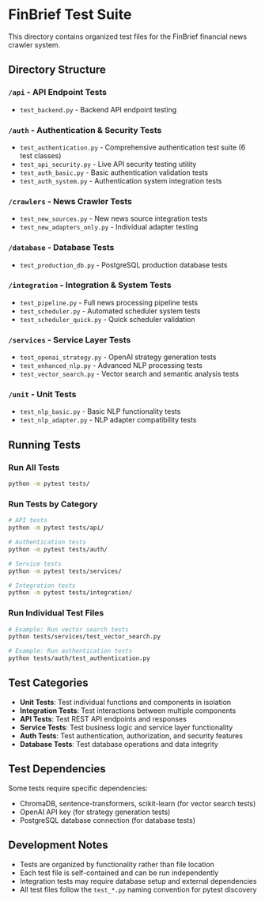 # FinBrief Test Suite

This directory contains organized test files for the FinBrief financial news crawler system.

## Directory Structure

### `/api` - API Endpoint Tests
- `test_backend.py` - Backend API endpoint testing

### `/auth` - Authentication & Security Tests  
- `test_authentication.py` - Comprehensive authentication test suite (6 test classes)
- `test_api_security.py` - Live API security testing utility
- `test_auth_basic.py` - Basic authentication validation tests
- `test_auth_system.py` - Authentication system integration tests

### `/crawlers` - News Crawler Tests
- `test_new_sources.py` - New news source integration tests
- `test_new_adapters_only.py` - Individual adapter testing

### `/database` - Database Tests
- `test_production_db.py` - PostgreSQL production database tests

### `/integration` - Integration & System Tests
- `test_pipeline.py` - Full news processing pipeline tests
- `test_scheduler.py` - Automated scheduler system tests
- `test_scheduler_quick.py` - Quick scheduler validation

### `/services` - Service Layer Tests
- `test_openai_strategy.py` - OpenAI strategy generation tests
- `test_enhanced_nlp.py` - Advanced NLP processing tests
- `test_vector_search.py` - Vector search and semantic analysis tests

### `/unit` - Unit Tests
- `test_nlp_basic.py` - Basic NLP functionality tests
- `test_nlp_adapter.py` - NLP adapter compatibility tests

## Running Tests

### Run All Tests
```bash
python -m pytest tests/
```

### Run Tests by Category
```bash
# API tests
python -m pytest tests/api/

# Authentication tests
python -m pytest tests/auth/

# Service tests
python -m pytest tests/services/

# Integration tests
python -m pytest tests/integration/
```

### Run Individual Test Files
```bash
# Example: Run vector search tests
python tests/services/test_vector_search.py

# Example: Run authentication tests  
python tests/auth/test_authentication.py
```

## Test Categories

- **Unit Tests**: Test individual functions and components in isolation
- **Integration Tests**: Test interactions between multiple components
- **API Tests**: Test REST API endpoints and responses
- **Service Tests**: Test business logic and service layer functionality
- **Auth Tests**: Test authentication, authorization, and security features
- **Database Tests**: Test database operations and data integrity

## Test Dependencies

Some tests require specific dependencies:
- ChromaDB, sentence-transformers, scikit-learn (for vector search tests)
- OpenAI API key (for strategy generation tests)
- PostgreSQL database connection (for database tests)

## Development Notes

- Tests are organized by functionality rather than file location
- Each test file is self-contained and can be run independently
- Integration tests may require database setup and external dependencies
- All test files follow the `test_*.py` naming convention for pytest discovery